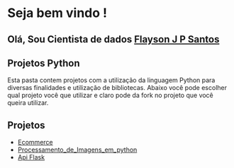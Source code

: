 # Seja bem vindo !

## Olá, Sou  Cientista de dados [Flayson J P Santos](https://github.com/FlaysonJPSantos)

## Projetos Python

Esta pasta contem projetos com a utilização da linguagem Python para diversas finalidades e utilização de bibliotecas.
Abaixo você pode escolher qual projeto você que utilizar e claro pode da fork no projeto que você queira utilizar.


## Projetos ##

- [Ecommerce](https://github.com/FlaysonJPSantos/Analise_dados_with_Python_Pandas/tree/main/Ecommerce)
- [Processamento_de_Imagens_em_python](https://github.com/FlaysonJPSantos/Python/tree/main/image_processing_tools)
- [Api Flask](https://github.com/FlaysonJPSantos/Python/tree/main/Flask)

